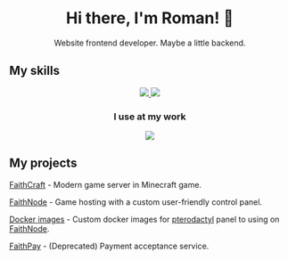 <h1 align="center">Hi there, I'm Roman! 👋</h1>
<p align="center">Website frontend developer. Maybe a little backend. </p>

<h2>My skills</h2>
<p align="center">
  <a href="#">
    <img src="https://skillicons.dev/icons?i=ts,js,nodejs,react,nextjs,redux,html,scss,vite,nestjs" />
    <img src="https://skillicons.dev/icons?i=git,docker,mysql,postgresql,mongodb,redis,linux,bash,nginx" />
  </a>
</p>  
<h3 align="center">I use at my work</h3> 
<p align="center">
  <a href="#">
    <img src="https://skillicons.dev/icons?i=github,figma,stackoverflow,cloudflare,discord,idea,xd,postman,bash" />
  </a>
</p>
  
<h2>My projects</h2>

[FaithCraft](https://faithcraft.su) - Modern game server in Minecraft game.

[FaithNode](https://faithnode.host) - Game hosting with a custom user-friendly control panel.

[Docker images](https://github.com/faithnode/pterodactyl-images) - Custom docker images for [pterodactyl](https://pterodactyl.io/) panel to using on [FaithNode](https://faithnode.host).

[FaithPay](https://faithpay.ru) - (Deprecated) Payment acceptance service.

